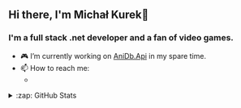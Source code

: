 ## Hi there, I'm Michał Kurek👋

### I'm a full stack .net developer and a fan of video games.

- 🎮 I’m currently working on [AniDb.Api](https://github.com/Vagab0nd/AniDB.Api) in my spare time.
- 📫 How to reach me:
  - [x]: https://twitter.com/mike_kurek

<details>
  <summary>:zap: GitHub Stats</summary>

  <a href="https://github.com/ryo-ma/github-profile-trophy"><img src="https://github-profile-trophy.vercel.app/?username=Vagab0nd&margin-w=5&column=5" alt="Vagab0nd" /></a>

  <br />

  <p align="left">
    <img alt="Michał's most used languages" src="https://github-readme-stats.vercel.app/api/top-langs?username=Vagab0nd&show_icons=true&hide_border=true&locale=en&layout=compact" alt="andriysvyryd" />
    <img alt="Michał's GitHub Stats" src="https://github-readme-stats.vercel.app/api?username=Vagab0nd&show_icons=true&hide_border=true&hide_title=true&hide_rank=true&count_private=true&include_all_commits=true" />
  </p>
</details>


<!--
**Vagab0nd/Vagab0nd** is a ✨ _special_ ✨ repository because its `README.md` (this file) appears on your GitHub profile.

Here are some ideas to get you started:

- 🔭 I’m currently working on ...
- 🌱 I’m currently learning ...
- 👯 I’m looking to collaborate on ...
- 🤔 I’m looking for help with ...
- 💬 Ask me about ...
- 📫 How to reach me: ...
- 😄 Pronouns: ...
- ⚡ Fun fact: ...
-->
